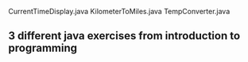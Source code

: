 
CurrentTimeDisplay.java	
KilometerToMiles.java
TempConverter.java



## 3 different java exercises from introduction to programming 
